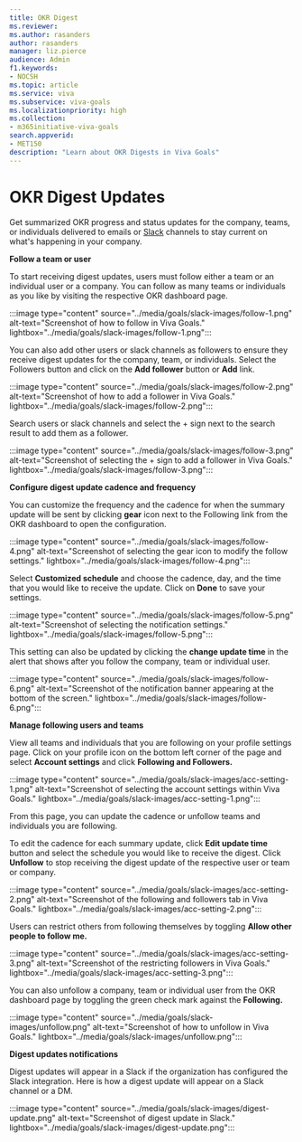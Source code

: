 ```yaml
---
title: OKR Digest
ms.reviewer: 
ms.author: rasanders
author: rasanders
manager: liz.pierce
audience: Admin
f1.keywords:
- NOCSH
ms.topic: article
ms.service: viva
ms.subservice: viva-goals
ms.localizationpriority: high
ms.collection:  
- m365initiative-viva-goals  
search.appverid:
- MET150
description: "Learn about OKR Digests in Viva Goals"
---
```


# OKR Digest Updates 

Get summarized OKR progress and status updates for the company, teams, or individuals delivered to emails or [Slack](https://slack.com/) channels to stay current on what's happening in your company.

**Follow a team or user**

To start receiving digest updates, users must follow either a team or an individual user or a company. You can follow as many teams or individuals as you like by visiting the respective OKR dashboard page. 

:::image type="content" source="../media/goals/slack-images/follow-1.png" alt-text="Screenshot of how to follow in Viva Goals." lightbox="../media/goals/slack-images/follow-1.png":::

You can also add other users or slack channels as followers to ensure they receive digest updates for the company, team, or individuals. Select the Followers button and click on the **Add follower** button or **Add** link. 

:::image type="content" source="../media/goals/slack-images/follow-2.png" alt-text="Screenshot of how to add a follower in Viva Goals." lightbox="../media/goals/slack-images/follow-2.png":::

Search users or slack channels and select the + sign next to the search result to add them as a follower. 

:::image type="content" source="../media/goals/slack-images/follow-3.png" alt-text="Screenshot of selecting the + sign to add a follower in Viva Goals." lightbox="../media/goals/slack-images/follow-3.png":::

**Configure digest update cadence and frequency**

You can customize the frequency and the cadence for when the summary update will be sent by clicking **gear** icon next to the Following link from the OKR dashboard to open the configuration. 

:::image type="content" source="../media/goals/slack-images/follow-4.png" alt-text="Screenshot of selecting the gear icon to modify the follow settings." lightbox="../media/goals/slack-images/follow-4.png":::

Select **Customized schedule** and choose the cadence, day, and the time that you would like to receive the update. Click on **Done** to save your settings. 

:::image type="content" source="../media/goals/slack-images/follow-5.png" alt-text="Screenshot of selecting the notification settings." lightbox="../media/goals/slack-images/follow-5.png":::

This setting can also be updated by clicking the **change update time** in the alert that shows after you follow the company, team or individual user. 

:::image type="content" source="../media/goals/slack-images/follow-6.png" alt-text="Screenshot of the notification banner appearing at the bottom of the screen." lightbox="../media/goals/slack-images/follow-6.png":::

**Manage following users and teams**

View all teams and individuals that you are following on your profile settings page. Click on your profile icon on the bottom left corner of the page and select **Account settings** and click **Following and Followers.** 

:::image type="content" source="../media/goals/slack-images/acc-setting-1.png" alt-text="Screenshot of selecting the account settings within Viva Goals." lightbox="../media/goals/slack-images/acc-setting-1.png":::

From this page, you can update the cadence or unfollow teams and individuals you are following.   

To edit the cadence for each summary update, click **Edit update time** button and select the schedule you would like to receive the digest. Click **Unfollow** to stop receiving the digest update of the respective user or team or company. 

:::image type="content" source="../media/goals/slack-images/acc-setting-2.png" alt-text="Screenshot of the following and followers tab in Viva Goals." lightbox="../media/goals/slack-images/acc-setting-2.png":::

Users can restrict others from following themselves by toggling **Allow other people to follow me.** 

:::image type="content" source="../media/goals/slack-images/acc-setting-3.png" alt-text="Screenshot of the restricting followers in Viva Goals." lightbox="../media/goals/slack-images/acc-setting-3.png":::

You can also unfollow a company, team or individual user from the OKR dashboard page by toggling the green check mark against the **Following.** 

:::image type="content" source="../media/goals/slack-images/unfollow.png" alt-text="Screenshot of how to unfollow in Viva Goals." lightbox="../media/goals/slack-images/unfollow.png":::

**Digest updates notifications**

Digest updates will appear in a Slack if the organization has configured the Slack integration. Here is how a digest update will appear on a Slack channel or a DM. 

:::image type="content" source="../media/goals/slack-images/digest-update.png" alt-text="Screenshot of digest update in Slack." lightbox="../media/goals/slack-images/digest-update.png":::
